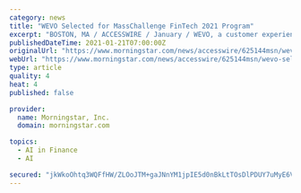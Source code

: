 ```yaml
---
category: news
title: "WEVO Selected for MassChallenge FinTech 2021 Program"
excerpt: "BOSTON, MA / ACCESSWIRE / January / WEVO, a customer experience platform that provides the fastest, most accurate insight to optimize digital experiences, was selected to participate in the 2021 MassChallenge FinTech program."
publishedDateTime: 2021-01-21T07:00:00Z
originalUrl: "https://www.morningstar.com/news/accesswire/625144msn/wevo-selected-for-masschallenge-fintech-2021-program"
webUrl: "https://www.morningstar.com/news/accesswire/625144msn/wevo-selected-for-masschallenge-fintech-2021-program"
type: article
quality: 4
heat: 4
published: false

provider:
  name: Morningstar, Inc.
  domain: morningstar.com

topics:
  - AI in Finance
  - AI

secured: "jkWkoOhtq3WQFfHW/ZLOoJTM+gaJNnYM1jpIE5d0nBkLtTOsDlPDUY7uMyE6VHHPNWhzUrKrRGZoJiIuGfVszPEgCEUandLMgZSGrJFnp4isw9ltVxgLWqAounzyfZSn8SolHqbKP6/xQS9PSUvGy8aECA4U7Q+LiI9MVp3k6Kep3c4kiNSlpd2JdcaVWY0gh3mdQlhubRLzzerwFqdnQdPDZ85+M2pJRrHuWsl55yb4+GlGZ2YDj80KTw4xdlPUVCYVd/Xvh8zdcWl9VeWxt6qIaxnSpN0nCQq86O9V5cYIlBoscxF7/VR7JL8gGTuvVDH8ktRhaAIfzgike33JH04FbAOffMd+2gdy/pSRAiM=;W3+B7FkR+b7n+nOwH0K1XQ=="
---
```


